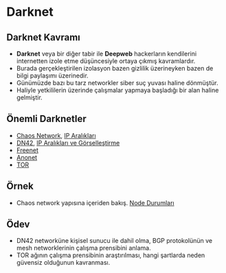 # Darknet

## Darknet Kavramı

- **Darknet** veya bir diğer tabir ile **Deepweb** hackerların kendilerini internetten izole etme düşüncesiyle ortaya çıkmış kavramlardır. 
- Burada gerçekleştirilen izolasyon bazen gizlilik üzerineyken bazen de bilgi paylaşımı üzerinedir. 
- Günümüzde bazı bu tarz networkler siber suç yuvası haline dönmüştür. 
- Haliyle yetkililerin üzerinde çalışmalar yapmaya başladığı bir alan haline gelmiştir.

## Önemli Darknetler

- [Chaos Network][1], [IP Aralıkları][2]
- [DN42][3], [IP Aralıkları ve Görselleştirme][4]
- [Freenet][5]
- [Anonet][6]
- [TOR][7]

## Örnek

- Chaos network yapısına içeriden bakış. [Node Durumları][8]

## Ödev

- DN42 networküne kişisel sunucu ile dahil olma, BGP protokolünün ve mesh networklerinin çalışma prensibini anlama.
- TOR ağının çalışma prensibinin araştırılması, hangi şartlarda neden güvensiz olduğunun kavranması.

[1]: http://wiki.hamburg.ccc.de/index.php/ChaosVPN
[2]: http://wiki.hamburg.ccc.de/ChaosVPN:IPRanges
[3]: https://dn42.net/
[4]: https://io.nixnodes.net/
[5]: https://freenetproject.org/
[6]: http://anonet.org
[7]: https://www.torproject.org/
[8]: http://vpnhub1.hack/chaosvpn.png
